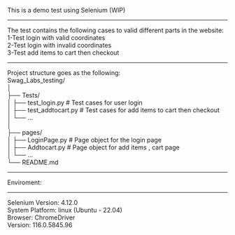 This is a demo test using Selenium (WIP)  
__________________________________
The test contains the following cases to valid different parts in the website:  
1-Test login with valid coordinates  
2-Test login with invalid coordinates  
3-Test add items to cart then checkout  
_________________________________________
Project structure goes as the following:  
Swag_Labs_testing/  
│  
├── Tests/  
│   ├── test_login.py               # Test cases for user login  
│   ├── test_addtocart.py           # Test cases for add items to cart then checkout  
│   └── ...  
│  
├── pages/  
│   ├── LoginPage.py             # Page object for the login page  
│   ├── Addtocart.py             # Page object for add items , cart page  
│   └── ...  
└── README.md  
___________________________________________
Enviroment:
________________
Selenium Version: 4.12.0  
System Platform: linux (Ubuntu - 22.04)  
Browser: ChromeDriver  
Version: 116.0.5845.96 
